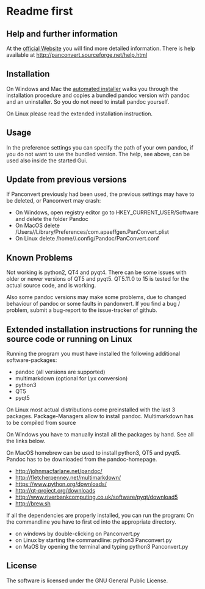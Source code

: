 # Readme first
## Help and further information
At the [official Website](https://panconvert.sourceforge.net) you will find more detailed information.
There is help available at http://panconvert.sourceforge.net/help.html

## Installation
On Windows and Mac the [automated installer](https://sourceforge.net/projects/panconvert/) walks you through the installation procedure 
and copies a bundled pandoc version with pandoc and an uninstaller. So you do not need to install pandoc yourself.

On Linux please read the extended installation instruction.

## Usage
In the preference settings you can specify the path of your own pandoc, if you do not want to use the bundled version.
The help, see above, can be used also inside the started Gui.

## Update from previous versions
If Panconvert previously had been used, the previous settings may have to be deleted, or Panconvert may crash:

- On Windows, open registry editor go to HKEY_CURRENT_USER/Software and delete the folder Pandoc
- On MacOS delete /Users/<USERNAME>/Library/Preferences/com.apaeffgen.PanConvert.plist
- On Linux delete /home/<USERNAME>/.config/Pandoc/PanConvert.conf

## Known Problems
Not working is python2, QT4 and pyqt4. There can be some issues with older or newer versions of QT5 and pyqt5. QT5.11.0 to
15 is tested for the actual source code, and is working. 

Also some pandoc versions may make some problems, due to changed behaviour of pandoc or some faults in pandonvert.
If you find a bug / problem, submit a bug-report to the issue-tracker of github.

## Extended installation instructions for running the source code or running on Linux

Running the program you must have installed the following additional software-packages:

- pandoc (all versions are supported)
- multimarkdown (optional for Lyx conversion)
- python3
- QT5
- pyqt5

On Linux most actual distributions come preinstalled with the last 3 packages. Package-Managers allow to install pandoc.
Multimarkdown has to be compiled from source

On Windows you have to manually install all the packages by hand. See all the links below.

On MacOS homebrew can be used to install python3, QT5 and pyqt5. Pandoc has to be downloaded from the pandoc-homepage.

- http://johnmacfarlane.net/pandoc/
- http://fletcherpenney.net/multimarkdown/
- https://www.python.org/downloads/
- http://qt-project.org/downloads
- http://www.riverbankcomputing.co.uk/software/pyqt/download5
- http://brew.sh

If all the dependencies are properly installed, you can run the program:
On the commandline you have to first cd into the appropriate directory.

- on windows by double-clicking on Panconvert.py
- on Linux by starting the commandline: python3 Panconvert.py
- on MaOS by opening the terminal and typing python3 Panconvert.py

## License

The software is licensed under the GNU General Public License.